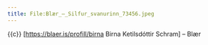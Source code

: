 ```yaml
---
title: File:Blær_–_Silfur_svanurinn_73456.jpeg
---
```


{{c}} [https://blaer.is/profill/birna Birna Ketilsdóttir Schram] – Blær
